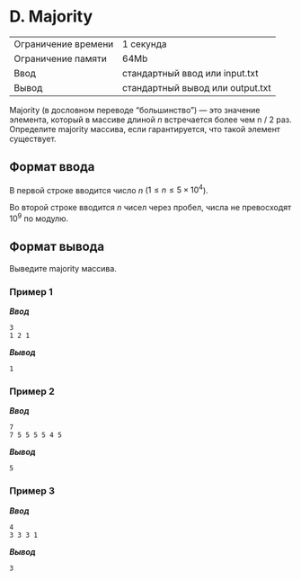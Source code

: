 # D. Majority

|                   |                                |
|-------------------|--------------------------------|
|Ограничение времени|1 секунда                       |
|Ограничение памяти |64Mb                            |
|Ввод               |стандартный ввод или input.txt  |
|Вывод              |стандартный вывод или output.txt|

Majority (в дословном переводе “большинство”) — это значение элемента, который в массиве длиной $n$ встречается более чем n / 2 раз. Определите majority массива, если гарантируется, что такой элемент существует.

## Формат ввода

В первой строке вводится число $n$ ($1 ≤ n ≤ 5 × 10^{4}$).

Во второй строке вводится $n$ чисел через пробел, числа не превосходят $10^{9}$ по модулю.

## Формат вывода

Выведите majority массива.

### Пример 1

***Ввод***

```text
3
1 2 1
```

***Вывод***

```text
1
```

### Пример 2

***Ввод***

```text
7
7 5 5 5 5 4 5
```

***Вывод***

```text
5
```

### Пример 3

***Ввод***

```text
4
3 3 3 1
```

***Вывод***

```text
3
```

